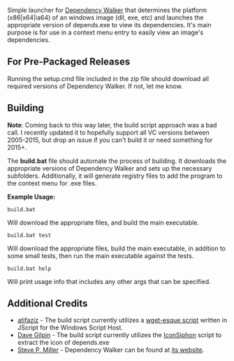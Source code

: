 Simple launcher for [Dependency Walker](http://www.dependencywalker.com/) that determines the platform (x86|x64|ia64) of an windows image (dll, exe, etc) and launches the appropriate version of depends.exe to view its dependencies. It's main purpose is for use in a context menu entry to easily view an image's dependencies.

## For Pre-Packaged Releases

Running the setup.cmd file included in the zip file should download all required versions of Dependency Walker. If not, let me know.

## Building

**Note**: Coming back to this way later, the build script approach was a bad call. I recently updated it to hopefully support all VC versions between 2005-2015, but drop an issue if you can't build it or need something for 2015+.

The **build.bat** file should automate the process of building. It downloads the appropriate versions of Dependency Walker and sets up the necessary subfolders. Additionally, it will generate registry files to add the program to the context menu for .exe files.

**Example Usage:**

	build.bat

Will download the appropriate files, and build the main executable.

	build.bat test

Will download the appropriate files, build the main executable, in addition to some small tests, then run the main executable against the tests.

	build.bat help

Will print usage info that includes any other args that can be specified.

## Additional Credits
* [atifaziz](https://gist.github.com/atifaziz) - The build script currently utilizes a [wget-esque script](https://gist.github.com/967373) written in JScript for the Windows Script Host.
* [Dave Gilpin](http://gilpin.us/) - The build script currently utilizes the [IconSiphon](http://gilpin.us/IconSiphon/) script to extract the icon of depends.exe
* [Steve P. Miller](http://stevemiller.net/) - Dependency Walker can be found at [its website](http://www.dependencywalker.com/).
